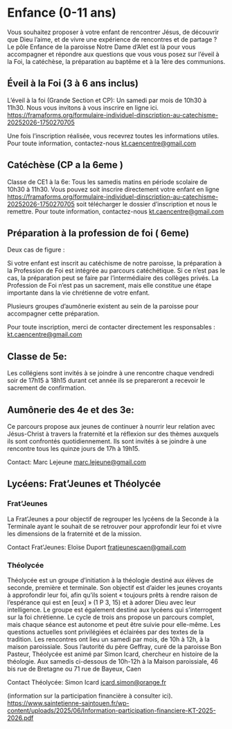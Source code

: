 # Enfance (0-11 ans)
Vous souhaitez proposer à votre enfant de rencontrer Jésus, de découvrir que Dieu l’aime, et de vivre une expérience de rencontres et de partage ?
Le pôle Enfance de la paroisse Notre Dame d’Alet est là pour vous accompagner et répondre aux questions que vous vous posez sur l’éveil à la Foi, la catéchèse, la préparation au baptême et à la 1ère des communions.

## Éveil à la Foi (3 à 6 ans inclus)
L’éveil à la foi (Grande Section et CP):
Un samedi par mois de 10h30 à 11h30.
Nous vous invitons à vous inscrire en ligne ici. 
https://framaforms.org/formulaire-individuel-dinscription-au-catechisme-20252026-1750270705

Une fois l’inscription réalisée, vous recevrez toutes les informations utiles.
Pour toute information, contactez-nous kt.caencentre@gmail.com 

## Catéchèse (CP a la 6eme )
Classe de CE1 à la 6e:
Tous les samedis matins en période scolaire de 10h30 à 11h30.
Vous pouvez soit inscrire directement votre enfant en ligne 
https://framaforms.org/formulaire-individuel-dinscription-au-catechisme-20252026-1750270705
soit télécharger le dossier d’inscription et nous le remettre.
Pour toute information, contactez-nous kt.caencentre@gmail.com 

## Préparation à la profession de foi ( 6eme)
Deux cas de figure :

Si votre enfant est inscrit au catéchisme de notre paroisse, la préparation à la Profession de Foi est intégrée au parcours catéchétique.
Si ce n’est pas le cas, la préparation peut se faire par l’intermédiaire des collèges privés.
La Profession de Foi n’est pas un sacrement, mais elle constitue une étape importante dans la vie chrétienne de votre enfant.

Plusieurs groupes d’aumônerie existent au sein de la paroisse pour accompagner cette préparation.

Pour toute inscription, merci de contacter directement les responsables :  kt.caencentre@gmail.com 

## Classe de 5e:
Les collégiens sont invités à se joindre à une rencontre chaque vendredi soir de 17h15 à 18h15 durant cet année ils se prepareront a recevoir le sacrement de confirmation.

 ## Aumônerie des 4e et des 3e:
Ce parcours propose aux jeunes de continuer à nourrir leur relation avec Jésus-Christ à travers la fraternité et la réflexion sur des thèmes auxquels ils sont confrontés quotidiennement. Ils sont invités à se joindre à une rencontre tous les quinze jours de 17h à 19h15.

Contact: Marc Lejeune marc.lejeune@gmail.com

## Lycéens: Frat’Jeunes et Théolycée
### Frat’Jeunes
La Frat’Jeunes a pour objectif de regrouper les lycéens de la Seconde à la Terminale ayant le souhait de se retrouver pour approfondir leur foi et vivre les dimensions de la fraternité et de la mission. 
 
Contact Frat’Jeunes: Eloïse Duport fratjeunescaen@gmail.com

### Théolycée
Théolycée est un groupe d’initiation à la théologie destiné aux élèves de seconde, première et terminale. Son objectif est d’aider les jeunes croyants à approfondir leur foi, afin qu’ils soient « toujours prêts à rendre raison de l’espérance qui est en [eux] » (1 P 3, 15) et à adorer Dieu avec leur intelligence. Le groupe est également destiné aux lycéens qui s’interrogent sur la foi chrétienne. Le cycle de trois ans propose un parcours complet, mais chaque séance est autonome et peut être suivie pour elle-même. Les questions actuelles sont privilégiées et éclairées par des textes de la tradition. Les rencontres ont lieu un samedi par mois, de 10h à 12h, à la maison paroissiale.
Sous l’autorité du père Geffray, curé de la paroisse Bon Pasteur, Théolycée est animé par Simon Icard, chercheur en histoire de la théologie.
Aux samedis ci-dessous de 10h-12h à la Maison paroissiale, 46 bis rue de Bretagne ou 71 rue de Bayeux, Caen 

Contact Théolycée: Simon Icard icard.simon@orange.fr 

 (information sur la participation financière à consulter ici). https://www.saintetienne-saintouen.fr/wp-content/uploads/2025/06/Information-participation-financiere-KT-2025-2026.pdf




